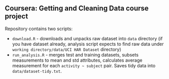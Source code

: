 Coursera: Getting and Cleaning Data course project
--------------------------------------------------

Repository contains two scripts:

* `download.R` - downloads and unpacks raw dataset into `data` directory (if you have dataset already, analysis script
  expects to find raw data under `working directory/data/UCI HAR Dataset` directory)
* `run_analysis.R` - merges test and training datasets, subsets measurements to mean and std attributes, calculates
  average measurement for each `activity ~ subject` pair. Saves tidy data into `data/dataset-tidy.txt`.
